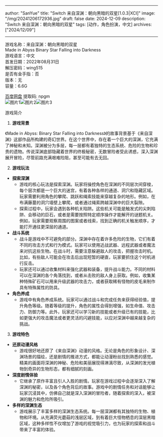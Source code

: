 
---
author: "SanYue"
title: "Switch 来自深渊：朝向黑暗的双星[1.0.3|XCI]"
image: "/img/20241206172936.jpg"
draft: false
date: 2024-12-09
description: "Switch 来自深渊：朝向黑暗的双星"
tags: [动作，角色扮演，中文]
archives: ["2024/12/09"]

---

游戏名称：来自深渊：朝向黑暗的双星   
Made in Abyss Binary Star Falling into Darkness    
游戏语言：中文  
首发日期：2022年08月31日  
解压密码：wing515  
是否有金手指：否  
版本：无   
容量：6.6G

[百度网盘](https://pan.baidu.com/s/184ZsULhuzfd-PugifGkb9g) 提取码: npgm  
![图片1](/img/c0377a.jpg)![图片2](/img/754713.jpg)![图片3](/img/16bc20.jpg)  

游戏简介  
1. **游戏背景**

《Made in Abyss: Binary Star Falling into Darkness》的故事背景基于《来自深渊》这部作品所构建的奇幻世界。在这个世界中，存在着一个巨大的深渊，它充满了神秘和未知。深渊被分为多层，每一层都有着独特的生态系统、危险的生物和珍贵的遗物。传说深渊底部隐藏着世界的终极秘密，无数冒险者受此诱惑，深入深渊展开冒险，尽管前路充满艰难险阻，甚至可能有去无回。

2. **游戏玩法**

 - **探索深渊**
     - 游戏的核心玩法是探索深渊。玩家将操控角色在深渊的不同层次间穿梭，每个层次都是一个巨大的迷宫，有着各种各样的通道、洞穴和隐藏区域。玩家需要利用角色的攀爬、跳跃和绳索技能来穿越复杂的地形。例如，在布满藤蔓的洞穴墙壁上攀爬，或者通过绳索跨越深渊中的巨大裂隙。
     - 探索过程中，玩家会遇到各种机关陷阱。这些机关可能是触发式的尖刺陷阱、会移动的巨石，或者是需要按照特定顺序操作才能解开的谜题机关。例如，玩家需要观察周围的图案或者线索，找到正确的机关触发顺序，才能打开通往更深层的通道。
 - **战斗系统**
     - 战斗是游戏中不可避免的部分。深渊中存在着许多危险的生物，它们有着不同的攻击方式和行为模式。玩家可以使用近战武器、远程武器或者魔法来对抗这些生物。在战斗时，需要注意躲避敌人的攻击，把握攻击时机。比如，有些敌人可能会在攻击后出现短暂的硬直，玩家要抓住这个时机进行反击。
     - 玩家还可以通过收集材料来强化武器和装备，提升战斗能力。不同的材料可以在深渊的各个角落找到，或者从击败的敌人身上获取。例如，收集某种特殊矿石可以用来升级武器的攻击力，或者获取稀有怪物的皮毛来制作具有特殊属性的防具。
 - **角色养成**
     - 游戏中有角色养成系统。玩家可以通过战斗和完成任务来获得经验值，提升角色等级。随着等级的提升，角色的属性会得到增强，如生命值、攻击力、防御力等。此外，玩家还可以学习新的技能或者升级已有的技能，比如更强大的攻击魔法或者更灵活的闪避技能，以应对深渊中越来越复杂的挑战。

3. **游戏特色**

 - **还原动漫风格**
     - 游戏很好地还原了《来自深渊》动漫的风格。无论是角色的形象设计、深渊场景的描绘，还是剧情的推进方式，都能让动漫粉丝找到熟悉的感觉。精美的画面将深渊的神秘、危险和美丽展现得淋漓尽致，从深渊的发光植物到奇异的生物形态，都有细腻的刻画。
 - **深度剧情体验**
     - 它继承了原作丰富且引人入胜的剧情。玩家在游戏过程中会逐渐深入了解深渊的秘密，以及各个角色背后的故事。游戏中的剧情任务和对话能够让玩家沉浸其中，仿佛自己就是深入深渊的冒险者，随着探索的深入，被深渊的魅力和危险所吸引。
 - **多样的深渊生态**
     - 游戏展示了丰富多样的深渊生态系统。每一层深渊都有其独特的生物、植物和环境。从充满荧光蘑菇的浅层区域，到有着巨大怪物栖息的深层黑暗区域，这种多样性不仅增加了游戏的视觉吸引力，也为玩家的探索和战斗带来了丰富的体验。
